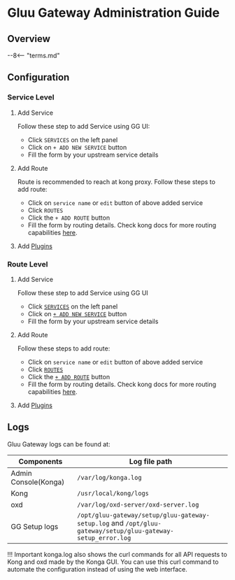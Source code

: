 # Gluu Gateway Administration Guide

## Overview

--8<-- "terms.md"

## Configuration

### Service Level

1. Add Service

      Follow these step to add Service using GG UI:
 
      - Click `SERVICES` on the left panel
      - Click on `+ ADD NEW SERVICE` button
      - Fill the form by your upstream service details

1. Add Route

      Route is recommended to reach at kong proxy. Follow these steps to add route:
      
      - Click on `service name` or `edit` button of above added service
      - Click `ROUTES`
      - Click the `+ ADD ROUTE` button
      - Fill the form by routing details. Check kong docs for more routing capabilities [here](https://docs.konghq.com/0.14.x/proxy/#routes-and-matching-capabilities). <!--Fix this step-->

1. Add [Plugins](./plugin/plugin-intro.md)
     
### Route Level

1. Add Service

      Follow these step to add Service using GG UI
 
      - Click [`SERVICES`](../../admin-gui/#services) on the left panel
      - Click on [`+ ADD NEW SERVICE`](../../admin-gui/#add-service) button
      - Fill the form by your upstream service details

1. Add Route

      Follow these steps to add route:
      
      - Click on `service name` or `edit` button of above added service
      - Click [`ROUTES`](../../admin-gui/#routes)
      - Click the [`+ ADD ROUTE`](../../admin-gui/#add-route) button
      - Fill the form by routing details. Check kong docs for more routing capabilities [here](https://docs.konghq.com/0.14.x/proxy/#routes-and-matching-capabilities).

1. Add [Plugins](./plugin/plugin-intro.md)
   
## Logs

Gluu Gateway logs can be found at: 

| Components | Log file path |
|------------|---------------|
| Admin Console(Konga) | `/var/log/konga.log` |
| Kong | `/usr/local/kong/logs` |
| oxd | `/var/log/oxd-server/oxd-server.log` |
| GG Setup logs | `/opt/gluu-gateway/setup/gluu-gateway-setup.log` and `/opt/gluu-gateway/setup/gluu-gateway-setup_error.log` |

!!! Important
    konga.log also shows the curl commands for all API requests to Kong and oxd made by the Konga GUI. You can use this curl command to automate the configuration instead of using the web interface.
